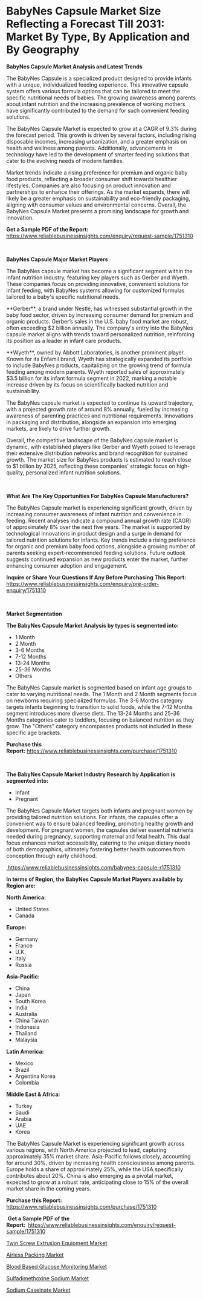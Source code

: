 <p><h1>BabyNes Capsule Market Size Reflecting a Forecast Till 2031: Market By Type, By Application and By Geography</h1></p><p><strong>BabyNes Capsule Market Analysis and Latest Trends</strong></p>
<p><p>The BabyNes Capsule is a specialized product designed to provide infants with a unique, individualized feeding experience. This innovative capsule system offers various formula options that can be tailored to meet the specific nutritional needs of babies. The growing awareness among parents about infant nutrition and the increasing prevalence of working mothers have significantly contributed to the demand for such convenient feeding solutions.</p><p>The BabyNes Capsule Market is expected to grow at a CAGR of 9.3% during the forecast period. This growth is driven by several factors, including rising disposable incomes, increasing urbanization, and a greater emphasis on health and wellness among parents. Additionally, advancements in technology have led to the development of smarter feeding solutions that cater to the evolving needs of modern families.</p><p>Market trends indicate a rising preference for premium and organic baby food products, reflecting a broader consumer shift towards healthier lifestyles. Companies are also focusing on product innovation and partnerships to enhance their offerings. As the market expands, there will likely be a greater emphasis on sustainability and eco-friendly packaging, aligning with consumer values and environmental concerns. Overall, the BabyNes Capsule Market presents a promising landscape for growth and innovation.</p></p>
<p><strong>Get a Sample PDF of the Report:&nbsp;</strong> <a href="https://www.reliablebusinessinsights.com/enquiry/request-sample/1751310?utm_campaign=75&utm_medium=2&utm_source=Github&utm_content=ia&utm_term=09112024&utm_id=babynes-capsule">https://www.reliablebusinessinsights.com/enquiry/request-sample/1751310</a></p>
<p>&nbsp;</p>
<p><strong>BabyNes Capsule Major Market Players</strong></p>
<p><p>The BabyNes capsule market has become a significant segment within the infant nutrition industry, featuring key players such as Gerber and Wyeth. These companies focus on providing innovative, convenient solutions for infant feeding, with BabyNes systems allowing for customized formulas tailored to a baby's specific nutritional needs.</p><p>**Gerber**, a brand under Nestlé, has witnessed substantial growth in the baby food sector, driven by increasing consumer demand for premium and organic products. Gerber’s sales in the U.S. baby food market are robust, often exceeding $2 billion annually. The company's entry into the BabyNes capsule market aligns with trends toward personalized nutrition, reinforcing its position as a leader in infant care products.</p><p>**Wyeth**, owned by Abbott Laboratories, is another prominent player. Known for its Enfamil brand, Wyeth has strategically expanded its portfolio to include BabyNes products, capitalizing on the growing trend of formula feeding among modern parents. Wyeth reported sales of approximately $3.5 billion for its infant formula segment in 2022, marking a notable increase driven by its focus on scientifically backed nutrition and sustainability.</p><p>The BabyNes capsule market is expected to continue its upward trajectory, with a projected growth rate of around 8% annually, fueled by increasing awareness of parenting practices and nutritional requirements. Innovations in packaging and distribution, alongside an expansion into emerging markets, are likely to drive further growth.</p><p>Overall, the competitive landscape of the BabyNes capsule market is dynamic, with established players like Gerber and Wyeth poised to leverage their extensive distribution networks and brand recognition for sustained growth. The market size for BabyNes products is estimated to reach close to $1 billion by 2025, reflecting these companies' strategic focus on high-quality, personalized infant nutrition solutions.</p></p>
<p>&nbsp;</p>
<p><strong>What Are The Key Opportunities For BabyNes Capsule Manufacturers?</strong></p>
<p><p>The BabyNes Capsule market is experiencing significant growth, driven by increasing consumer awareness of infant nutrition and convenience in feeding. Recent analyses indicate a compound annual growth rate (CAGR) of approximately 8% over the next five years. The market is supported by technological innovations in product design and a surge in demand for tailored nutrition solutions for infants. Key trends include a rising preference for organic and premium baby food options, alongside a growing number of parents seeking expert-recommended feeding solutions. Future outlook suggests continued expansion as new products enter the market, further enhancing consumer adoption and engagement.</p></p>
<p><strong>Inquire or Share Your Questions If Any Before Purchasing This Report:</strong> <a href="https://www.reliablebusinessinsights.com/enquiry/pre-order-enquiry/1751310?utm_campaign=75&utm_medium=2&utm_source=Github&utm_content=ia&utm_term=09112024&utm_id=babynes-capsule">https://www.reliablebusinessinsights.com/enquiry/pre-order-enquiry/1751310</a></p>
<p>&nbsp;</p>
<p><strong>Market Segmentation</strong></p>
<p><strong>The BabyNes Capsule Market Analysis by types is segmented into:</strong></p>
<p><ul><li>1 Month</li><li>2 Month</li><li>3-6 Months</li><li>7-12 Months</li><li>13-24 Months</li><li>25-36 Months</li><li>Others</li></ul></p>
<p><p>The BabyNes Capsule market is segmented based on infant age groups to cater to varying nutritional needs. The 1 Month and 2 Month segments focus on newborns requiring specialized formulas. The 3-6 Months category targets infants beginning to transition to solid foods, while the 7-12 Months segment introduces more diverse diets. The 13-24 Months and 25-36 Months categories cater to toddlers, focusing on balanced nutrition as they grow. The "Others" category encompasses products not included in these specific age brackets.</p></p>
<p><strong>Purchase this Report:&nbsp;</strong><a href="https://www.reliablebusinessinsights.com/purchase/1751310?utm_campaign=75&utm_medium=2&utm_source=Github&utm_content=ia&utm_term=09112024&utm_id=babynes-capsule">https://www.reliablebusinessinsights.com/purchase/1751310</a></p>
<p>&nbsp;</p>
<p><strong>The BabyNes Capsule Market Industry Research by Application is segmented into:</strong></p>
<p><ul><li>Infant</li><li>Pregnant</li></ul></p>
<p><p>The BabyNes Capsule Market targets both infants and pregnant women by providing tailored nutrition solutions. For infants, the capsules offer a convenient way to ensure balanced feeding, promoting healthy growth and development. For pregnant women, the capsules deliver essential nutrients needed during pregnancy, supporting maternal and fetal health. This dual focus enhances market accessibility, catering to the unique dietary needs of both demographics, ultimately fostering better health outcomes from conception through early childhood.</p></p>
<p><a href="https://www.reliablebusinessinsights.com/babynes-capsule-r1751310?utm_campaign=75&utm_medium=2&utm_source=Github&utm_content=ia&utm_term=09112024&utm_id=babynes-capsule">&nbsp;https://www.reliablebusinessinsights.com/babynes-capsule-r1751310</a></p>
<p><strong>In terms of Region, the BabyNes Capsule Market Players available by Region are:</strong></p>
<p>
    <p> <strong> North America: </strong>
        <ul>
            <li>United States</li>
            <li>Canada</li>
        </ul>
        </p> 
    <p> <strong> Europe: </strong>
        <ul>
            <li>Germany</li>
            <li>France</li>
            <li>U.K.</li>
            <li>Italy</li>
            <li>Russia</li>
        </ul>
        </p> 
    <p> <strong> Asia-Pacific: </strong>
        <ul>
            <li>China</li>
            <li>Japan</li>
            <li>South Korea</li>
            <li>India</li>
            <li>Australia</li>
            <li>China Taiwan</li>
            <li>Indonesia</li>
            <li>Thailand</li>
            <li>Malaysia</li>
        </ul>
        </p> 
    <p> <strong> Latin America: </strong>
        <ul>
            <li>Mexico</li>
            <li>Brazil</li>
            <li>Argentina Korea</li>
            <li>Colombia</li>
        </ul>
        </p> 
    <p> <strong> Middle East & Africa: </strong>
        <ul>
            <li>Turkey</li>
            <li>Saudi</li>
            <li>Arabia</li>
            <li>UAE</li>
            <li>Korea</li>
        </ul>
    </p>
    </p>
<p><p>The BabyNes Capsule Market is experiencing significant growth across various regions, with North America projected to lead, capturing approximately 35% market share. Asia-Pacific follows closely, accounting for around 30%, driven by increasing health consciousness among parents. Europe holds a share of approximately 25%, while the USA specifically contributes about 20%. China is also emerging as a pivotal market, expected to grow at a robust rate, anticipating close to 15% of the overall market share in the coming years.</p></p>
<p><strong>Purchase this Report: </strong><a href="https://www.reliablebusinessinsights.com/purchase/1751310?utm_campaign=75&utm_medium=2&utm_source=Github&utm_content=ia&utm_term=09112024&utm_id=babynes-capsule">https://www.reliablebusinessinsights.com/purchase/1751310</a></p>
<p>&nbsp;<strong>Get a Sample PDF of the Report:&nbsp;&nbsp;</strong><a href="https://www.reliablebusinessinsights.com/enquiry/request-sample/1751310?utm_campaign=75&utm_medium=2&utm_source=Github&utm_content=ia&utm_term=09112024&utm_id=babynes-capsule">https://www.reliablebusinessinsights.com/enquiry/request-sample/1751310</a></p>
<p><strong></strong></p>
<p><p><a href="https://www.linkedin.com/pulse/decoding-twin-screw-extrusion-equipment-industry-dynamics-strategic-ksnvc?utm_campaign=75&utm_medium=2&utm_source=Github&utm_content=ia&utm_term=09112024&utm_id=babynes-capsule">Twin Screw Extrusion Equipment Market</a></p><p><a href="https://www.linkedin.com/pulse/global-airless-packing-market-opportunities-challenges2024-2031-cnarc?utm_campaign=75&utm_medium=2&utm_source=Github&utm_content=ia&utm_term=09112024&utm_id=babynes-capsule">Airless Packing Market</a></p><p><a href="https://issuu.com/reportprime-2/docs/blood-based-glucose-monitoring-mark_c6745053bca98b?utm_campaign=75&utm_medium=2&utm_source=Github&utm_content=ia&utm_term=09112024&utm_id=babynes-capsule">Blood Based Glucose Monitoring Market</a></p><p><a href="https://github.com/pespeyervi/Market-Research-Report-List-1/blob/main/sulfadimethoxine-sodium-market.md?utm_campaign=75&utm_medium=2&utm_source=Github&utm_content=ia&utm_term=09112024&utm_id=babynes-capsule">Sulfadimethoxine Sodium Market</a></p><p><a href="https://github.com/erskinemm93/Market-Research-Report-List-1/blob/main/sodium-caseinate-market.md?utm_campaign=75&utm_medium=2&utm_source=Github&utm_content=ia&utm_term=09112024&utm_id=babynes-capsule">Sodium Caseinate Market</a></p></p>